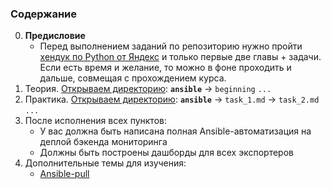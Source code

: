 ### Содержание
0. **Предисловие**
    - Перед выполнением заданий по репозиторию нужно пройти [хендук по Python от Яндекс](https://education.yandex.ru/handbook/python) и только первые две главы + задачи. Если есть время и желание, то можно в фоне проходить и дальше, совмещая с прохождением курса. 
1. Теория. [Открываем директорию](https://github.com/lamjob1993/ansible-monitoring/tree/main/ansible/beggining):
     **`ansible`** → `beginning` `...`
2. Практика. [Открываем директорию](https://github.com/lamjob1993/ansible-monitoring/blob/main/ansible/task_1.md):
     **`ansible`** → `task_1.md` → `task_2.md` `...`
3. После исполнения всех пунктов:
      - У вас должна быть написана полная Ansible-автоматизация на деплой бэкенда мониторинга
      - Должны быть построены дашборды для всех экспортеров
4. Дополнительные темы для изучения:
      - [Ansible-pull](https://habr.com/ru/articles/890276/)
